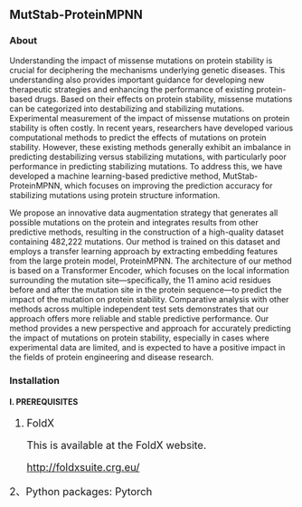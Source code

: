 ## MutStab-ProteinMPNN
### About

Understanding the impact of missense mutations on protein stability is crucial for deciphering the mechanisms underlying genetic diseases. This understanding also provides important guidance for developing new therapeutic strategies and enhancing the performance of existing protein-based drugs. Based on their effects on protein stability, missense mutations can be categorized into destabilizing and stabilizing mutations. Experimental measurement of the impact of missense mutations on protein stability is often costly. In recent years, researchers have developed various computational methods to predict the effects of mutations on protein stability. However, these existing methods generally exhibit an imbalance in predicting destabilizing versus stabilizing mutations, with particularly poor performance in predicting stabilizing mutations. To address this, we have developed a machine learning-based predictive method, MutStab-ProteinMPNN, which focuses on improving the prediction accuracy for stabilizing mutations using protein structure information.

We propose an innovative data augmentation strategy that generates all possible mutations on the protein and integrates results from other predictive methods, resulting in the construction of a high-quality dataset containing 482,222 mutations. Our method is trained on this dataset and employs a transfer learning approach by extracting embedding features from the large protein model, ProteinMPNN. The architecture of our method is based on a Transformer Encoder, which focuses on the local information surrounding the mutation site—specifically, the 11 amino acid residues before and after the mutation site in the protein sequence—to predict the impact of the mutation on protein stability. Comparative analysis with other methods across multiple independent test sets demonstrates that our approach offers more reliable and stable predictive performance. Our method provides a new perspective and approach for accurately predicting the impact of mutations on protein stability, especially in cases where experimental data are limited, and is expected to have a positive impact in the fields of protein engineering and disease research.


### Installation


#### I. PREREQUISITES

<font size=4>
 

1. FoldX

   This is available at the FoldX website.

   http://foldxsuite.crg.eu/

2、Python packages: Pytorch
